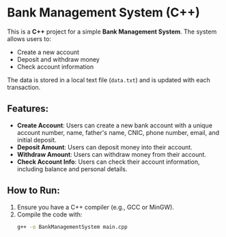 # Bank Management System (C++)

This is a **C++** project for a simple **Bank Management System**. The system allows users to:
- Create a new account
- Deposit and withdraw money
- Check account information

The data is stored in a local text file (`data.txt`) and is updated with each transaction.

## Features:
- **Create Account**: Users can create a new bank account with a unique account number, name, father's name, CNIC, phone number, email, and initial deposit.
- **Deposit Amount**: Users can deposit money into their account.
- **Withdraw Amount**: Users can withdraw money from their account.
- **Check Account Info**: Users can check their account information, including balance and personal details.

## How to Run:
1. Ensure you have a C++ compiler (e.g., GCC or MinGW).
2. Compile the code with:
   ```bash
   g++ -o BankManagementSystem main.cpp
